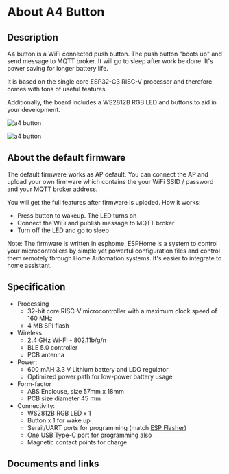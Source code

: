 # About A4 Button #

## Description ##

A4 button is a WiFi connected push button.  The push button "boots up" and send message to MQTT broker. It will go to sleep after work be done. It's power saving for longer battery life.

It is based on the single core ESP32-C3 RISC-V processor and therefore comes with tons of useful features.

Additionally, the board includes a WS2812B RGB LED and buttons to aid in your development.

![a4 button](https://i1.aprbrother.com/w/a4-1.jpg-640.jpg)

![a4 button](https://i1.aprbrother.com/w/a4-2.jpg-640.jpg)

## About the default firmware ##

The default firmware works as AP default. You can connect the AP and upload your own firmware which contains the your WiFi SSID / password and your MQTT broker address.

You will get the full features after firmware is uploded. How it works:

* Press button to wakeup. The LED turns on
* Connect the WiFi and publish message to MQTT broker
* Turn off the LED and go to sleep

Note: The firmware is written in esphome. ESPHome is a system to control your microcontrollers by simple yet powerful configuration files and control them remotely through Home Automation systems. It's easier to integrate to home assistant.

## Specification ##

* Processing
  * 32-bit core RISC-V microcontroller with a maximum clock speed of 160 MHz
  * 4 MB SPI flash
* Wireless
  * 2.4 GHz Wi-Fi - 802.11b/g/n
  * BLE 5.0 controller
  * PCB antenna
* Power:
  * 600 mAH 3.3 V Lithium battery and LDO regulator
  * Optimized power path for low-power battery usage
* Form-factor
  * ABS Enclouse, size 57mm x 18mm
  * PCB size diameter 45 mm
* Connectivity:
  * WS2812B RGB LED x 1
  * Button x 1 for wake up
  * Serail/UART ports for programming (match [ESP Flasher](ESP_Flasher.md))
  * One USB Type-C port for programming also
  * Magnetic contact points for charge

## Documents and links ##

